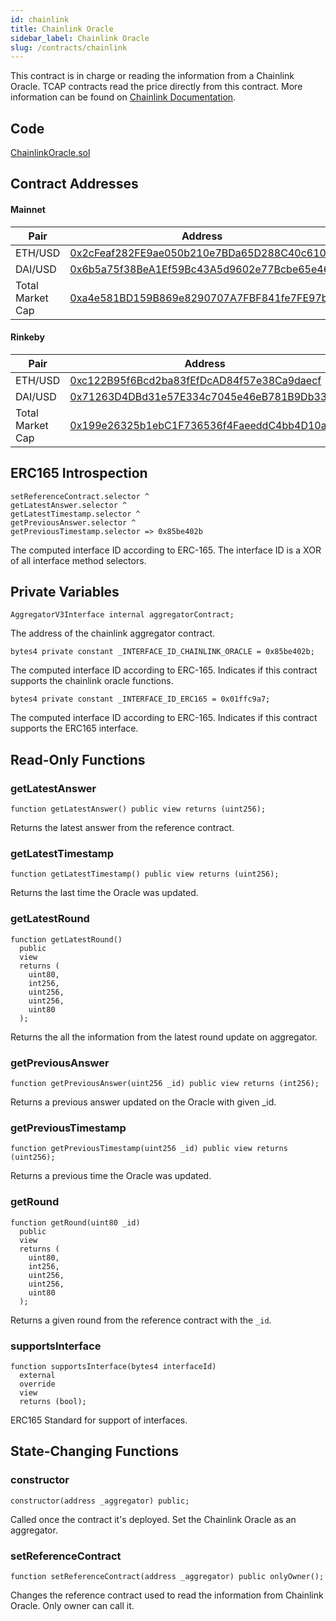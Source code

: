 ```yaml
---
id: chainlink
title: Chainlink Oracle
sidebar_label: Chainlink Oracle
slug: /contracts/chainlink
---
```


This contract is in charge or reading the information from a Chainlink Oracle. TCAP contracts read the price directly from this contract. More information can be found on [Chainlink Documentation](https://docs.chain.link/docs/get-the-latest-price).

## Code

[ChainlinkOracle.sol](https://github.com/cryptexfinance/contracts/blob/master/contracts/oracles/ChainlinkOracle.sol)

## Contract Addresses

#### Mainnet

| Pair             | Address                                                                                                                            |
| ---------------- | ---------------------------------------------------------------------------------------------------------------------------------- |
| ETH/USD          | [0x2cFeaf282FE9ae050b210e7BDa65D288C40c6104](https://etherscan.io/address/0x2cFeaf282FE9ae050b210e7BDa65D288C40c6104#code) |
| DAI/USD          | [0x6b5a75f38BeA1Ef59Bc43A5d9602e77Bcbe65e46](https://etherscan.io/address/0x6b5a75f38BeA1Ef59Bc43A5d9602e77Bcbe65e46#code) |
| Total Market Cap | [0xa4e581BD159B869e8290707A7FBF841fe7FE97b6](https://etherscan.io/address/0xa4e581BD159B869e8290707A7FBF841fe7FE97b6#code) |

#### Rinkeby

| Pair             | Address                                                                                                                            |
| ---------------- | ---------------------------------------------------------------------------------------------------------------------------------- |
| ETH/USD          | [0xc122B95f6Bcd2ba83fEfDcAD84f57e38Ca9daecf](https://rinkeby.etherscan.io/address/0xc122B95f6Bcd2ba83fEfDcAD84f57e38Ca9daecf#code) |
| DAI/USD          | [0x71263D4DBd31e57E334c7045e46eB781B9Db3386](https://rinkeby.etherscan.io/address/0x71263D4DBd31e57E334c7045e46eB781B9Db3386#code) |
| Total Market Cap | [0x199e26325b1ebC1F736536f4FaeeddC4bb4D10a2](https://rinkeby.etherscan.io/address/0x199e26325b1ebC1F736536f4FaeeddC4bb4D10a2#code) |

## ERC165 Introspection

```sol
setReferenceContract.selector ^
getLatestAnswer.selector ^
getLatestTimestamp.selector ^
getPreviousAnswer.selector ^
getPreviousTimestamp.selector => 0x85be402b
```

The computed interface ID according to ERC-165. The interface ID is a XOR of all interface method selectors.

## Private Variables

```sol
AggregatorV3Interface internal aggregatorContract;
```

The address of the chainlink aggregator contract.

```sol
bytes4 private constant _INTERFACE_ID_CHAINLINK_ORACLE = 0x85be402b;
```

The computed interface ID according to ERC-165. Indicates if this contract supports the chainlink oracle functions.

```sol
bytes4 private constant _INTERFACE_ID_ERC165 = 0x01ffc9a7;
```

The computed interface ID according to ERC-165. Indicates if this contract supports the ERC165 interface.

## Read-Only Functions

### getLatestAnswer

```sol
function getLatestAnswer() public view returns (uint256);
```

Returns the latest answer from the reference contract.

### getLatestTimestamp

```sol
function getLatestTimestamp() public view returns (uint256);
```

Returns the last time the Oracle was updated.

### getLatestRound

```sol
function getLatestRound()
  public
  view
  returns (
    uint80,
    int256,
    uint256,
    uint256,
    uint80
  );
```

Returns the all the information from the latest round update on aggregator.

### getPreviousAnswer

```sol
function getPreviousAnswer(uint256 _id) public view returns (int256);
```

Returns a previous answer updated on the Oracle with given \_id.

### getPreviousTimestamp

```sol
function getPreviousTimestamp(uint256 _id) public view returns (uint256);
```

Returns a previous time the Oracle was updated.

### getRound

```sol
function getRound(uint80 _id)
  public
  view
  returns (
    uint80,
    int256,
    uint256,
    uint256,
    uint80
  );
```

Returns a given round from the reference contract with the `_id`.

### supportsInterface

```sol
function supportsInterface(bytes4 interfaceId)
  external
  override
  view
  returns (bool);
```

ERC165 Standard for support of interfaces.

## State-Changing Functions

### constructor

```sol
constructor(address _aggregator) public;
```

Called once the contract it's deployed. Set the Chainlink Oracle as an aggregator.

### setReferenceContract

```sol
function setReferenceContract(address _aggregator) public onlyOwner();
```

Changes the reference contract used to read the information from Chainlink Oracle. Only owner can call it.
